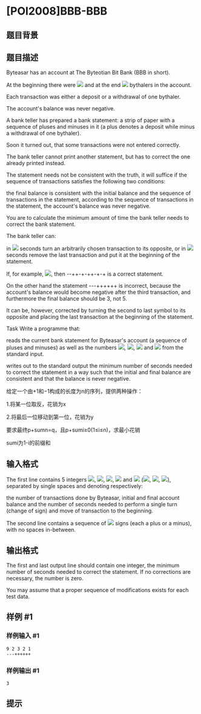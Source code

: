 # [POI2008]BBB-BBB

## 题目背景



## 题目描述

Byteasar has an account at The Byteotian Bit Bank (BBB in short).

At the beginning there were ![](http://main.edu.pl/images/OI15/bbb-en-tex.1.png) and at the end ![](http://main.edu.pl/images/OI15/bbb-en-tex.2.png) bythalers in the   account.

Each transaction was either a deposit or a withdrawal of one bythaler.

The account's balance was never negative.

A bank teller has prepared a bank statement: a strip of paper with   a sequence of pluses and minuses in it   (a plus denotes a deposit while minus a withdrawal of one bythaler).

Soon it turned out, that some transactions were not entered correctly.

The bank teller cannot print another statement, but has to correct the   one already printed instead.

The statement needs not be consistent with the truth, it will suffice   if the sequence of transactions satisfies the following two conditions:

the final balance is consistent with the initial balance       and the sequence of transactions in the statement,                according to the sequence of transactions in the statement, the       account's balance was never negative.

You are to calculate the minimum amount of time the bank teller needs to   correct the bank statement.

The bank teller can:

in ![](http://main.edu.pl/images/OI15/bbb-en-tex.3.png) seconds turn an arbitrarily chosen transaction to its       opposite, or                in ![](http://main.edu.pl/images/OI15/bbb-en-tex.4.png) seconds remove the last transaction and put it at the beginning of the statement.

If, for example, ![](http://main.edu.pl/images/OI15/bbb-en-tex.5.png), then --++-+-++-+-+ is a correct   statement.

On the other hand the statement ---++++++ is incorrect,   because the account's balance would become negative after the third   transaction, and furthermore the final balance should be 3, not 5.

It can be, however, corrected by turning the second to last symbol to its   opposite and placing the last transaction at the beginning of the statement.

Task     Write a programme that:

reads the current bank statement for Byteasar's account         (a sequence of pluses and minuses) as well as the numbers         ![](http://main.edu.pl/images/OI15/bbb-en-tex.6.png), ![](http://main.edu.pl/images/OI15/bbb-en-tex.7.png), ![](http://main.edu.pl/images/OI15/bbb-en-tex.8.png) and ![](http://main.edu.pl/images/OI15/bbb-en-tex.9.png) from the standard input.

writes out to the standard output the minimum number of seconds         needed to correct the statement in a way such that the initial         and final balance are consistent and that the balance is never         negative.

给定一个由+1和−1构成的长度为n的序列，提供两种操作：

1.将某一位取反，花销为x

2.将最后一位移动到第一位，花销为y

要求最终p+sumn=q，且p+sumi≥0(1≤i≤n)，求最小花销

sumi为1-i的前缀和


## 输入格式

The first line contains 5 integers ![](http://main.edu.pl/images/OI15/bbb-en-tex.10.png), ![](http://main.edu.pl/images/OI15/bbb-en-tex.11.png), ![](http://main.edu.pl/images/OI15/bbb-en-tex.12.png), ![](http://main.edu.pl/images/OI15/bbb-en-tex.13.png) and ![](http://main.edu.pl/images/OI15/bbb-en-tex.14.png)     (![](http://main.edu.pl/images/OI15/bbb-en-tex.15.png), ![](http://main.edu.pl/images/OI15/bbb-en-tex.16.png), ![](http://main.edu.pl/images/OI15/bbb-en-tex.17.png)),          separated by single spaces and denoting respectively:

the number of transactions done by Byteasar, initial and final account     balance and the number of seconds needed to perform a single turn     (change of sign) and move of transaction to the beginning.

The second line contains a sequence of ![](http://main.edu.pl/images/OI15/bbb-en-tex.18.png) signs (each a plus     or a minus), with no spaces in-between.


## 输出格式

The first and last output line should contain one integer,     the minimum number of seconds needed to correct the statement. If no     corrections are necessary, the number is zero.

You may assume that a proper sequence of modifications exists for each     test data.


## 样例 #1

### 样例输入 #1
```
9 2 3 2 1
---++++++
```

### 样例输出 #1

```
3
```

## 提示


